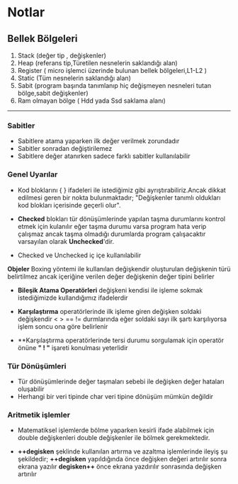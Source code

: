 # Notlar 

## Bellek Bölgeleri
1. Stack (değer tip , değişkenler)
2. Heap (referans tip,Türetilen nesnelerin saklandığı alan)
3. Register ( micro işlemci üzerinde bulunan bellek bölgeleri,L1-L2 )
4. Static (Tüm nesnelerin saklandığı alan)
5. Sabit (program başında tanımlanıp hiç değişmeyen nesneleri tutan bölge,sabit değişkenler)
6. Ram olmayan bölge ( Hdd yada Ssd saklama alanı)

---
### Sabitler 
* Sabitlere atama yaparken ilk değer verilmek zorundadır
* Sabitler sonradan değiştirilemez
* Sabitlere değer atanırken sadece farklı sabitler kullanılabilir

### Genel Uyarılar
* Kod bloklarını { } ifadeleri ile istediğimiz gibi ayrıştırabiliriz.Ancak dikkat edilmesi geren bir nokta bulunmaktadır;
 "Değişkenler tanımlı oldukları kod blokları içerisinde geçerli olur".

* **Checked** blokları tür dönüşümlerinde yapılan taşma durumlarını kontrol etmek için kulanılır eğer taşma durumu varsa program hata verip çalışmaz ancak taşma olmadığı durumlarda program çalışacaktır varsayılan olarak **Unchecked**'dir.

* Checked ve Unchecked iç içe kullanılabilir

**Objeler** 
Boxing yöntemi ile kullanılan değişkendir oluşturulan değişkenin türü belirtilmez ancak içeriğine verilen değer değişkenin değer tipini belirler 


* **Bileşik Atama Operatörleri** değişkeni kendisi ile işleme sokmak istediğimizde kullandığımız ifadelerdir

* **Karşılaştırma** operatörlerinde ilk işleme giren değişken soldaki değişkendir < > == != durmlarında eğer soldaki sayı ilk şartı karşılıyorsa işlem soncu ona göre belirlenir

* **Karşılaştırma operatörlerinde tersi durumu sorgulamak için operatör önüne __" ! "__ işareti konulması yeterlidir

### Tür Dönüşümleri
* Tür dönüşümlerinde değer taşmaları sebebi ile değişken değer hataları oluşabilir
* Herhangi bir veri tipinde char veri tipine dönüşüm mümkün değildir

### Aritmetik işlemler

* Matematiksel işlemlerde bölme yaparken kesirli ifade alabilmek için double değişkenleri double değişkenler ile bölmek gerekmektedir.


* **++degisken** şeklinde kullanılan artırma ve azaltma işlemlerinde ileyiş şu şekildedir;
	**++degisken** yapıldığında önce değişken değeri artırılır sonra ekrana yazılır
	**degisken++** önce ekrana yazdırılır sonrasında değişken artırılır


